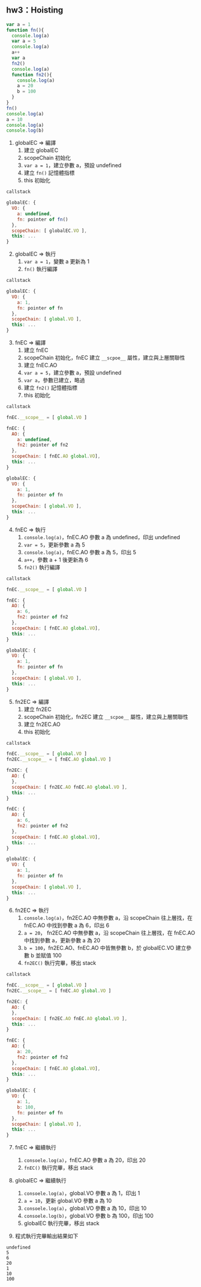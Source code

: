 ## hw3：Hoisting

``` js
var a = 1
function fn(){
  console.log(a)
  var a = 5
  console.log(a)
  a++
  var a
  fn2()
  console.log(a)
  function fn2(){
    console.log(a)
    a = 20
    b = 100
  }
}
fn()
console.log(a)
a = 10
console.log(a)
console.log(b)
```

1. globalEC => 編譯
   1. 建立 globalEC
   1. scopeChain 初始化
   2. `var a = 1`，建立參數 a，預設 undefined
   3. 建立 `fn()` 記憶體指標
   4. this 初始化

```javascript
callstack

globalEC: {
  VO: {
    a: undefined,
    fn: pointer of fn()
  },
  scopeChain: [ globalEC.VO ],
  this: ...
}
```

2. globalEC => 執行
   1. `var a = 1`，變數 a 更新為 1
   2. `fn()` 執行編譯

```javascript
callstack

globalEC: {
  VO: {
    a: 1,
    fn: pointer of fn
  },
  scopeChain: [ global.VO ],
  this: ...
}
```

3. fnEC => 編譯
   1. 建立 fnEC
   2. scopeChain 初始化，fnEC 建立 `__scpoe__` 屬性，建立與上層關聯性
   3. 建立 fnEC.AO
   4. `var a = 5`，建立參數 a，預設 undefined
   5. `var a`，參數已建立，略過
   6. 建立 `fn2()` 記憶體指標
   7. this 初始化

```javascript
callstack

fnEC.__scope__ = [ global.VO ]

fnEC: {
  AO: {
    a: undefined,
    fn2: pointer of fn2
  },
  scopeChain: [ fnEC.AO global.VO],
  this: ...
}

globalEC: {
  VO: {
    a: 1,
    fn: pointer of fn
  },
  scopeChain: [ global.VO ],
  this: ...
}
```

4. fnEC => 執行
   1. `console.log(a)`，fnEC.AO 參數 a 為 undefined，印出 undefined
   2. `var = 5`，更新參數 a 為 5
   3. `console.log(a)`，fnEC.AO 參數 a 為 5，印出 5
   4. `a++`，參數 a + 1 後更新為 6
   5. `fn2()` 執行編譯

```javascript
callstack

fnEC.__scope__ = [ global.VO ]

fnEC: {
  AO: {
    a: 6,
    fn2: pointer of fn2
  },
  scopeChain: [ fnEC.AO global.VO],
  this: ...
}

globalEC: {
  VO: {
    a: 1,
    fn: pointer of fn
  },
  scopeChain: [ global.VO ],
  this: ...
}
```

5. fn2EC => 編譯
   1. 建立 fn2EC
   2. scopeChain 初始化，fn2EC 建立 `__scpoe__` 屬性，建立與上層關聯性
   3. 建立 fn2EC.AO
   4. this 初始化

```javascript
callstack

fnEC.__scope__ = [ global.VO ]
fn2EC.__scope__ = [ fnEC.AO global.VO ]

fn2EC: {
  AO: {
  },
  scopeChain: [ fn2EC.AO fnEC.AO global.VO ],
  this: ...
}

fnEC: {
  AO: {
    a: 6,
    fn2: pointer of fn2
  },
  scopeChain: [ fnEC.AO global.VO],
  this: ...
}

globalEC: {
  VO: {
    a: 1,
    fn: pointer of fn
  },
  scopeChain: [ global.VO ],
  this: ...
}
```

6. fn2EC => 執行
   1. `console.log(a)`，fn2EC.AO 中無參數 a，沿 scopeChain 往上層找，在 fnEC.AO 中找到參數 a 為 6，印出 6
   2. `a = 20`， fn2EC.AO 中無參數 a，沿 scopeChain 往上層找，在 fnEC.AO 中找到參數 a，更新參數 a 為 20
   3. `b = 100`，fn2EC.AO、fnEC.AO 中皆無參數 b，於 globalEC.VO 建立參數 b 並賦值 100
   4. `fn2EC()` 執行完畢，移出 stack

```javascript
callstack

fnEC.__scope__ = [ global.VO ]
fn2EC.__scope__ = [ fnEC.AO global.VO ]

fn2EC: {
  AO: {
  },
  scopeChain: [ fn2EC.AO fnEC.AO global.VO ],
  this: ...
}

fnEC: {
  AO: {
    a: 20,
    fn2: pointer of fn2
  },
  scopeChain: [ fnEC.AO global.VO],
  this: ...
}

globalEC: {
  VO: {
    a: 1,
    b: 100,
    fn: pointer of fn
  },
  scopeChain: [ global.VO ],
  this: ...
}
```

7. fnEC => 繼續執行
   1. `consoele.log(a)`，fnEC.AO 參數 a 為 20，印出 20
   2. `fnEC()` 執行完畢，移出 stack

8. globalEC => 繼續執行
   1. `consoele.log(a)`，global.VO 參數 a 為 1，印出 1
   2. `a = 10`，更新 global.VO 參數 a 為 10
   3. `consoele.log(a)`，global.VO 參數 a 為 10，印出 10
   4. `consoele.log(b)`，global.VO 參數 b 為 100，印出 100
   5. globalEC 執行完畢，移出 stack

9. 程式執行完畢輸出結果如下

```
undefined
5
6
20
1
10
100
```
